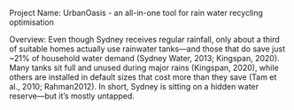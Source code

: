Project Name: 
UrbanOasis - an all-in-one tool for rain water recycling optimisation 

Overview: 
Even though Sydney receives regular rainfall, only about a third of suitable homes actually use rainwater tanks—and those that do save just ~21% of household water demand (Sydney Water, 2013; Kingspan, 2020). Many tanks sit full and unused during major rains (Kingspan, 2020), while others are installed in default sizes that cost more than they save (Tam et al., 2010; Rahman2012). In short, Sydney is sitting on a hidden water reserve—but it’s mostly untapped.